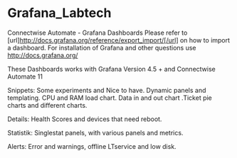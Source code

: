# Grafana_Labtech
Connectwise Automate - Grafana Dashboards
Please refer to [url]http://docs.grafana.org/reference/export_import/[/url] on how to import a dashboard.
For installation of Grafana and other questions use http://docs.grafana.org/

These Dashboards works with Grafana Version 4.5 + and Connectwise Automate 11


Snippets: Some experiments and Nice to have. Dynamic panels and templating.
CPU and RAM load chart. Data in and out chart .Ticket pie charts and different charts.


Details: Health Scores and devices that need reboot.

Statistik: Singlestat panels, with various panels and metrics. 

Alerts: Error and warnings, offline LTservice and low disk.
